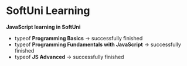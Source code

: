 # SoftUni Learning

**JavaScript learning in SoftUni**
- typeof **Programming Basics** -> successfully finished
- typeof **Programming Fundamentals with JavaScript** -> successfully finished
- typeof **JS Advanced** -> successfully finished
